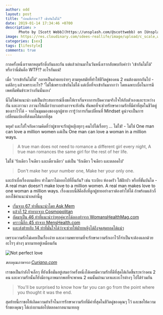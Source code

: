 ```yaml
---
author: odd
layout: post
title: "ก่อนที่เราจะ!? เข้ากันไม่ได้"
date: 2019-01-14 17:34:46 +0700
description: >
      Photo by [Scott Webb](https://unsplash.com/@scottwebb) on [Unsplash](https://unsplash.com/)
image: https://res.cloudinary.com/sdees-reallife/image/upload/c_scale,w_1024/v1547548780/scott-webb-252757-unsplash.jpg
categories: [sex]
tags: [lifestyle]
comments: true
---
```

กาลครั้งหนึ่งเราตกหลุมรักซึ่งกันและกัน แต่แล้วผ่านมาในวันหนึ่งเรากลับพบกับคำว่า 'เข้ากันไม่ได้' หรือว่านี่มันคือ WTF!? อะไรกันแน่!

เมื่อ 'เราเข้ากันไม่ได้' กลายเป็นคำตอบง่ายๆ ตามยุคสมัยที่ทำให้ชีวิตคู่ของคน 2 คนต้องแยกกันไป - แต่ลึกๆ แล้วเพราะอะไร? 'ไม่ใช่เพราะเข้ากันไม่ได้ แต่เบื่อที่จะเข้ากันมากกว่า โดยเฉพาะเบื่อในการมีเพศสัมพันธ์ระหว่างกันนั่นเอง'

นี่ไม่ใช่คำแนะนำ แต่เป็นประสบการณ์ซึ่งขอให้เราเริ่มจากการเปิดความจริงใจให้กับตัวเองและระหว่างกัน และภาวนา ภาวนาให้เผื่อว่าบางอย่างอาจจะยังทัน ทันพอที่จะช่วยรักษาความรักที่มีค่าที่สุดในชีวิตคู่ของเราไว้ได้ - จากในมุมมองของลูกผู้ชาย เรารู้ว่าการเริ่มเปลี่ยนที่ Mindset ดูน่าจะเป็นการเปลี่ยนแปลงที่ส่งผลได้มากที่สุด

หยุด! และใส่ใจกับความคิดที่ว่าผู้ชายจะรักผู้หญิงทุกๆ คนไปได้เรื่อยๆ ... ไม่ใช่! - ไม่ใช่ One man can love a million women แต่เป็น One man can love a woman in a million ways.

> A true man does not need to romance a different girl every night, A true man romances the same girl for the rest of her life.

ไม่ใช่ 'รักเดียว ใจเดียว และเดี๋ยวเดียว' แต่เป็น 'รักเดียว ใจเดียว และตลอดไป'

> Don't make her your number one, Make her your only one.

และถ้าเบื่อเรื่องบนเตียง ทำไมเราไม่ออกไปที่อื่นกัน? เช่น ระเบียง ห้องครัว ใต้ฝักบัว หรือที่ขั้นบันได - A real man doesn't make love to a million women. A real man makes love to one woman a million ways. เรื่องแบบนี้สิคือสิ่งที่ลูกผู้ชายอย่างเราต้องทำให้ได้ ถ้าพร้อมแล้วก็ลองใช้คำแนะนำเหล่านี้ดู

- [เริ่มจาก 67 ท่าที่แนะนำโดย Ask Mem](https://www.askmen.com/dating/love_tip_250/274_love_tip.html)
- [แล้วก็ 12 ท่ายากจาก Cosmopolitan](https://www.cosmopolitan.com/advanced-sex-positions/)
- [ถัดมาเป็น 46 ท่าที่แนะนำว่าทุกคู่ควรได้ลองทำจาก WomansHealthMag.com](https://www.womenshealthmag.com/sex-and-love/a19943165/sex-positions-guide/)
- [คราวนี้อีก 45 ท่าจาก MensHealth.com](https://www.menshealth.com/sex-women/a19547362/45-sex-positions-guys-should-know/)
- [และส่งท้ายกับ 14 ท่าที่มั่นใจได้ว่าจะช่วยให้ฝ่ายหญิงได้ถึงจุดสุดยอดได้แน่ๆ](https://www.cosmopolitan.com/sex-love/a5528/your-orgasm-guaranteed/)

เพราะความรักไม่เคยเป็นเรื่องง่าย และความพยายามที่จะรักษาความรักเอาไว้ก็จำเป็นจะต้องแลกด้วยอะไรๆ ต่างๆ มากมายอยู่เหมือนกัน

![Not perfect love](https://res.cloudinary.com/sdees-reallife/image/upload/e_shadow:40/v1547545219/ae5d9c508c4d3ca72ec909297ad34f8f.jpg)

*ขอบคุณภาพจาก [Curiano.com](https://curiano.com/)*

เราขอเป็นกำลังใจเล็กๆ ที่ยังเชื่อมั่นอยู่เสมอว่าครั้งหนึ่งได้เคยมีความรักที่ดีที่สุดได้เกิดขึ้นระหว่างคน 2 คน และความรักนั้นก็ยังมีอานุภาพมากพอที่จะพาคน 2 คนนั้นผ่านเวลาและอะไรต่างๆ ไปได้ร่วมกัน

> You'll be surprised to know how far you can go from the point where you thought it was the end.

สุดท้ายนี้เราขอให้เกิดความสำเร็จในการรักษาความรักที่มีค่าที่สุดในชีวิตคู่ของคุณๆ ไว้ และขอให้ความรักของคุณๆ ได้เบ่งบานต่อไปตลอดกาลนานเทอญ
